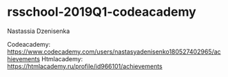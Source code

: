 # rsschool-2019Q1-codeacademy
Nastassia Dzenisenka

Codeacademy: https://www.codecademy.com/users/nastasyadenisenko180527402965/achievements
Htmlacademy: https://htmlacademy.ru/profile/id966101/achievements
